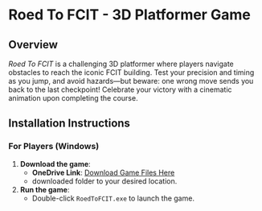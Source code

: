 # Roed To FCIT - 3D Platformer Game 

## **Overview**  
*Roed To FCIT* is a challenging 3D platformer where players navigate obstacles to reach the iconic FCIT building. Test your precision and timing as you jump, and avoid hazards—but beware: one wrong move sends you back to the last checkpoint! Celebrate your victory with a cinematic animation upon completing the course.  

## **Installation Instructions**

### **For Players (Windows)**  
1. **Download the game**:  
   - **OneDrive Link**: [Download Game Files Here](https://kauksa-my.sharepoint.com/:f:/g/personal/2237611_stu_kau_edu_sa/EpbPbwydrYNKtj6y80vFwUcBpa7Jg0UhhGN_OIgLsMV4IQ?e=jLCOfI)  
   - downloaded folder to your desired location.  
2. **Run the game**:    
   - Double-click `RoedToFCIT.exe` to launch the game.  

